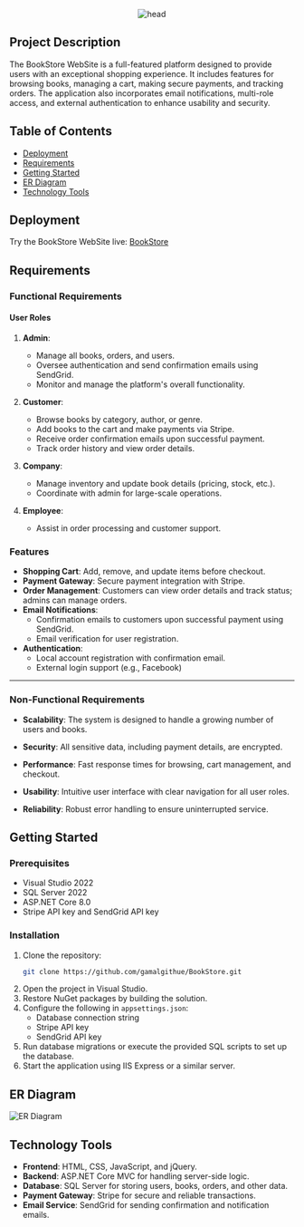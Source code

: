 <p align="center">
    <img src="https://readme-typing-svg.herokuapp.com?font=Fira+Code&weight=900&size=34&pause=1000&center=true&width=435&lines=BookStore" alt="head" />
</p>

## Project Description
The BookStore WebSite is a full-featured platform designed to provide users with an exceptional shopping experience. It includes features for browsing books, managing a cart, making secure payments, and tracking orders. The application also incorporates email notifications, multi-role access, and external authentication to enhance usability and security.
<br />

## Table of Contents

* [Deployment](#deployment)
* [Requirements](#requirements)
* [Getting Started](#getting-started)
* [ER Diagram](https://github.com/user-attachments/assets/f6a3cdf9-92cd-46ed-be95-34dff93d2b4d)
* [Technology Tools](#technology-tools)

## Deployment
Try the BookStore WebSite live: [BookStore](https://bulkywebstore.runasp.net/)



 ## Requirements
 ### Functional Requirements

#### User Roles

1. **Admin**:

   - Manage all books, orders, and users.
   - Oversee authentication and send confirmation emails using SendGrid.
   - Monitor and manage the platform's overall functionality.

2. **Customer**:

   - Browse books by category, author, or genre.
   - Add books to the cart and make payments via Stripe.
   - Receive order confirmation emails upon successful payment.
   - Track order history and view order details.

3. **Company**:

   - Manage inventory and update book details (pricing, stock, etc.).
   - Coordinate with admin for large-scale operations.

4. **Employee**:

   - Assist in order processing and customer support.

### Features

- **Shopping Cart**: Add, remove, and update items before checkout.
- **Payment Gateway**: Secure payment integration with Stripe.
- **Order Management**: Customers can view order details and track status; admins can manage orders.
- **Email Notifications**:
  - Confirmation emails to customers upon successful payment using SendGrid.
  - Email verification for user registration.
- **Authentication**:
  - Local account registration with confirmation email.
  - External login support (e.g., Facebook)
    
-----

### Non-Functional Requirements

- **Scalability**: The system is designed to handle a growing number of users and books.

- **Security**: All sensitive data, including payment details, are encrypted.

- **Performance**: Fast response times for browsing, cart management, and checkout.

- **Usability**: Intuitive user interface with clear navigation for all user roles.

- **Reliability**: Robust error handling to ensure uninterrupted service.



## Getting Started

### Prerequisites

- Visual Studio 2022
- SQL Server 2022 
- ASP.NET Core 8.0
- Stripe API key and SendGrid API key

### Installation

1. Clone the repository:
   ```bash
   git clone https://github.com/gamalgithue/BookStore.git
   ```
2. Open the project in Visual Studio.
3. Restore NuGet packages by building the solution.
4. Configure the following in `appsettings.json`:
   - Database connection string
   - Stripe API key
   - SendGrid API key
5. Run database migrations or execute the provided SQL scripts to set up the database.
6. Start the application using IIS Express or a similar server.
   


## ER Diagram
![ER Diagram](https://github.com/user-attachments/assets/f6a3cdf9-92cd-46ed-be95-34dff93d2b4d)

  
## Technology Tools

- **Frontend**: HTML, CSS, JavaScript, and jQuery.
- **Backend**: ASP.NET Core MVC for handling server-side logic.
- **Database**: SQL Server for storing users, books, orders, and other data.
- **Payment Gateway**: Stripe for secure and reliable transactions.
- **Email Service**: SendGrid for sending confirmation and notification emails.



